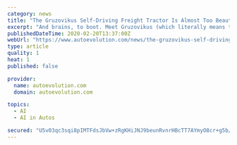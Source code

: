 ```yaml
---
category: news
title: "The Gruzovikus Self-Driving Freight Tractor Is Almost Too Beautiful for Words"
excerpt: "And brains, to boot. Meet Gruzovikus (which literally means truck in Russian), the electric, self-driving truck cab that hauls merchandise from point A to point B, and looking fabulous while doing it. It’s the result of 43 days’ of work for the team at ..."
publishedDateTime: 2020-02-20T13:37:00Z
webUrl: "https://www.autoevolution.com/news/the-gruzovikus-self-driving-freight-tractor-is-almost-too-beautiful-for-words-141216.html"
type: article
quality: 1
heat: 1
published: false

provider:
  name: autoevolution.com
  domain: autoevolution.com

topics:
  - AI
  - AI in Autos

secured: "U5v03qc3sqi8pIMTFdsJbVw+zRgKHiJNJ9beunRvnrHBcTT7AYmyO8cr+g5b/j5Kwsu98Qw4VOKzZlEZClnWz40Jzm93SEk0SdFOHMSxP4RJkd6cIJGj2eAnB87QLtV+GhObJ5SKTPsMo5+pakOl1QGTmMJgQzm8XqDYwVoEWz1fcCsrEyE7Ob9Y3D92hWWxnHafUiQdxku/t0gnePhGmC/BJsaztsJIT65tMYZ/K55fZwW9c0WURSgzvUu5qW6up0SxF3BZaZo97sIJBJtXuiUfsXHSvw8//ZPEholP3Lqg7ZdHOieRiJ8sTe1Ae1DlLkWTuZ2X8oZzIkQzot4X2b3wnomQKfGouSzmO9CLHoaCtQq9HNXdzJGDSr0kMi9wziZlow4pHxa+d3U1Ycs4CUBgveatnG3XRGYtENqOoI3j7GEyfMGerNSd1Qn0ND+BLjBpu8zUByb4HpfTDVbcCRW5yF6HsX+35UGy07LDvr8=;LtPk62DDGwR8UJbQMaIoag=="
---
```


